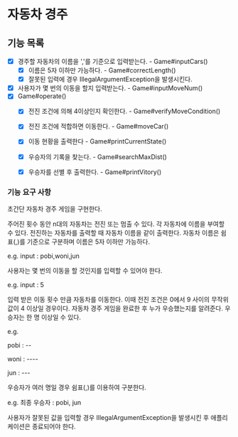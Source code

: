 # 자동차 경주

## 기능 목록
- [x] 경주할 자동차의 이름을 ','를 기준으로 입력받는다. - Game#inputCars()
  - [x] 이름은 5자 이하만 가능하다. - Game#correctLength()
  - [x] 잘못된 입력에 경우 IllegalArgumentException을 발생시킨다.
- [x] 사용자가 몇 번의 이동을 할지 입력받는다. - Game#inputMoveNum()
- [x] Game#operate()
  - [x] 전진 조건에 의해 4이상인지 확인한다. - Game#verifyMoveCondition()
  - [x] 전진 조건에 적합하면 이동한다. - Game#moveCar()
  - [x] 이동 현황을 출력한다 - Game#printCurrentState()
  - [x] 우승자의 기록을 찾는다. - Game#searchMaxDist()
  - [x] 우승자를 선별 후 출력한다. - Game#printVitory()


### 기능 요구 사항

초간단 자동차 경주 게임을 구현한다.

주어진 횟수 동안 n대의 자동차는 전진 또는 멈출 수 있다.
각 자동차에 이름을 부여할 수 있다. 전진하는 자동차를 출력할 때 자동차 이름을 같이 출력한다.
자동차 이름은 쉼표(,)를 기준으로 구분하며 이름은 5자 이하만 가능하다.

e.g. input : pobi,woni,jun

사용자는 몇 번의 이동을 할 것인지를 입력할 수 있어야 한다.

e.g. input : 5

입력 받은 이동 횟수 만큼 자동차를 이동한다. 
이때 전진 조건은  0에서 9 사이의 무작위 값이 4 이상일 경우이다.
자동차 경주 게임을 완료한 후 누가 우승했는지를 알려준다. 우승자는 한 명 이상일 수 있다.

e.g.

pobi : --

woni : ----

jun : ---


우승자가 여러 명일 경우 쉼표(,)를 이용하여 구분한다.

e.g. 최종 우승자 : pobi, jun

사용자가 잘못된 값을 입력할 경우 IllegalArgumentException을 발생시킨 후 애플리케이션은 종료되어야 한다.